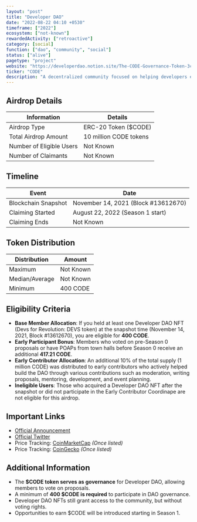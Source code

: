 ```yaml
---
layout: "post"
title: "Developer DAO"
date: "2022-08-22 04:10 +0530"
timeframe: ["2022"]
ecosystem: ["not-known"]
rewardedActivity: ["retroactive"]
category: [social]
function: ["dao", "community", "social"]
status: ["alive"]
pagetype: "project"
website: "https://developerdao.notion.site/The-CODE-Governance-Token-3c1e14dbc6bd461fa07978bf37d04fd9"
ticker: "CODE"
description: "A decentralized community focused on helping developers embrace web3 and blockchain technology."
---
```

## Airdrop Details

| Information              | Details                |
| ------------------------ | ---------------------- |
| Airdrop Type             | ERC-20 Token ($CODE)   |
| Total Airdrop Amount     | 10 million CODE tokens |
| Number of Eligible Users | Not Known              |
| Number of Claimants      | Not Known              |

## Timeline

| Event               | Date                                |
| ------------------- | ----------------------------------- |
| Blockchain Snapshot | November 14, 2021 (Block #13612670) |
| Claiming Started    | August 22, 2022 (Season 1 start)    |
| Claiming Ends       | Not Known                           |

## Token Distribution

| Distribution   | Amount    |
| -------------- | --------- |
| Maximum        | Not Known |
| Median/Average | Not Known |
| Minimum        | 400 CODE  |

## Eligibility Criteria

- **Base Member Allocation**: If you held at least one Developer DAO NFT (Devs for Revolution: DEVS token) at the snapshot time (November 14, 2021, Block #13612670), you are eligible for **400 CODE**.
- **Early Participant Bonus**: Members who voted on pre-Season 0 proposals or have POAPs from town halls before Season 0 receive an additional **417.21 CODE**.
- **Early Contributor Allocation**: An additional 10% of the total supply (1 million CODE) was distributed to early contributors who actively helped build the DAO through various contributions such as moderation, writing proposals, mentoring, development, and event planning.
- **Ineligible Users**: Those who acquired a Developer DAO NFT after the snapshot or did not participate in the Early Contributor Coordinape are not eligible for this airdrop.

## Important Links

- [Official Announcement](https://developerdao.notion.site/The-CODE-Governance-Token-3c1e14dbc6bd461fa07978bf37d04fd9)
- [Official Twitter](https://twitter.com/developer_dao)
- Price Tracking: [CoinMarketCap](https://coinmarketcap.com/currencies/code) _(Once listed)_
- Price Tracking: [CoinGecko](https://www.coingecko.com/en/coins/code) _(Once listed)_

## Additional Information

- The **$CODE token serves as governance** for Developer DAO, allowing members to vote on proposals.
- A minimum of **400 $CODE is required** to participate in DAO governance.
- Developer DAO NFTs still grant access to the community, but without voting rights.
- Opportunities to earn $CODE will be introduced starting in Season 1.